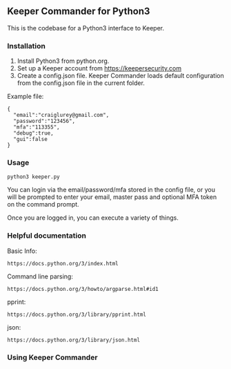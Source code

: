 Keeper Commander for Python3
----

This is the codebase for a Python3 interface to Keeper.

### Installation 

1. Install Python3 from python.org.
2. Set up a Keeper account from https://keepersecurity.com
3. Create a config.json file.  Keeper Commander loads default 
configuration from the config.json file in the current folder.

Example file:

```
{ 
  "email":"craiglurey@gmail.com", 
  "password":"123456", 
  "mfa":"113355", 
  "debug":true, 
  "gui":false 
}
```

### Usage

```
python3 keeper.py 
```

You can login via the email/password/mfa stored in the config file,
or you will be prompted to enter your email, master pass and 
optional MFA token on the command prompt.

Once you are logged in, you can execute a variety of things.

### Helpful documentation

Basic Info:

    https://docs.python.org/3/index.html

Command line parsing:

    https://docs.python.org/3/howto/argparse.html#id1

pprint:

    https://docs.python.org/3/library/pprint.html

json:

    https://docs.python.org/3/library/json.html

### Using Keeper Commander



